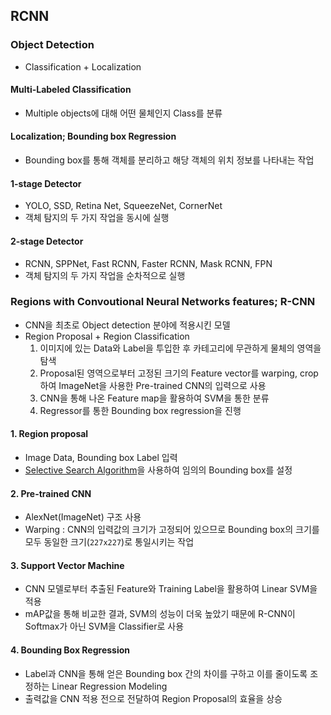 ## RCNN
### Object Detection
- Classification + Localization
#### Multi-Labeled Classification
- Multiple objects에 대해 어떤 물체인지 Class를 분류
#### Localization; Bounding box Regression
- Bounding box를 통해 객체를 분리하고 해당 객체의 위치 정보를 나타내는 작업
#### 1-stage Detector
- YOLO, SSD, Retina Net, SqueezeNet, CornerNet
- 객체 탐지의 두 가지 작업을 동시에 실행
#### 2-stage Detector
- RCNN, SPPNet, Fast RCNN, Faster RCNN, Mask RCNN, FPN
- 객체 탐지의 두 가지 작업을 순차적으로 실행


### Regions with Convoutional Neural Networks features; R-CNN
- CNN을 최초로 Object detection 분야에 적용시킨 모델
- Region Proposal + Region Classification
	1. 이미지에 있는 Data와 Label을 투입한 후 카테고리에 무관하게 물체의 영역을 탐색
	2. Proposal된 영역으로부터 고정된 크기의 Feature vector를 warping, crop하여 ImageNet을 사용한 Pre-trained CNN의 입력으로 사용
	3. CNN을 통해 나온 Feature map을 활용하여 SVM을 통한 분류
	4. Regressor를 통한 Bounding box regression을 진행
#### 1. Region proposal
- Image Data, Bounding box Label 입력
- [Selective Search Algorithm](../Notes/Selective%20Search)을 사용하여 임의의 Bounding box를 설정
#### 2. Pre-trained CNN
- AlexNet(ImageNet) 구조 사용
- Warping : CNN의 입력값의 크기가 고정되어 있으므로 Bounding box의 크기를 모두 동일한 크기(`227x227`)로 통일시키는 작업
#### 3. Support Vector Machine
- CNN 모델로부터 추출된 Feature와 Training Label을 활용하여 Linear SVM을 적용
- mAP값을 통해 비교한 결과, SVM의 성능이 더욱 높았기 때문에 R-CNN이 Softmax가 아닌 SVM을 Classifier로 사용
#### 4. Bounding Box Regression
- Label과 CNN을 통해 얻은 Bounding box 간의 차이를 구하고 이를 줄이도록 조정하는 Linear Regression Modeling
- 출력값을 CNN 적용 전으로 전달하여 Region Proposal의 효율을 상승